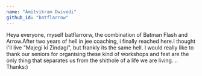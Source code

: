 ```yaml
---
name: "Amitvikram Dwivedi"
github_id: "batflarrow"
---
```


Heya everyone, myself batflarrorw, the combination of Batman Flash and Arrow.After two years of hell in jee coaching, i finally reached here.I thought I'll live "Majegi ki Zindagi", but frankly its the same hell. I would really like to thank our seniors for organising these kind of workshops and fest are the only thing that separates us from the shithole of a life we are living.
..
Thanks:)